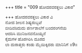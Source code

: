 +++
title = "009 ಹೋದರವರತ್ತಲು ವಿಕಾರ"

+++
ಹೋದರವರತ್ತಲು ವಿಕಾರ ವಿ  
ನೋದ ಶೀಲನ ಶಿಷ್ಯರುಬ್ಬಟೆ   
ಬೀದಿವರಿದುದು ಪರ್ಣಶಾಲೆಗೆ ಬಂದರಂಗನೆಯ   
ಆದರಿಸಿ ಮುನಿಜನವನೊಯ್ಯನೆ   
ಕೈದುಗಳ ಹೊರಗಿರಿಸಿ ದೂರದ   
ಲಾ ದುರಾತ್ಮರು ಕಂಡು ಮೈಯಿಕ್ಕಿದರು ಮಾನಿನಿಗೆ      ॥9॥